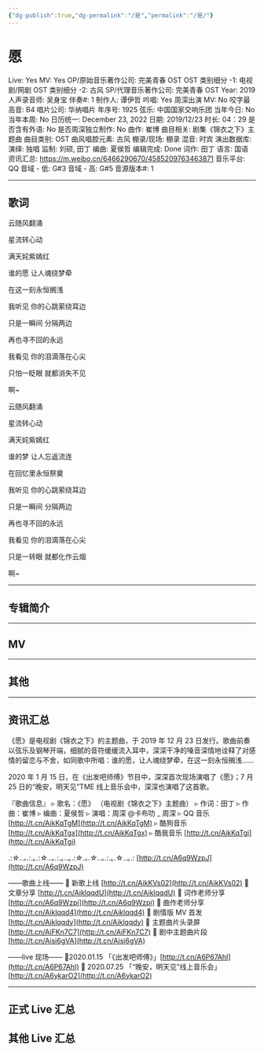 ```yaml
---
{"dg-publish":true,"dg-permalink":"/是","permalink":"/是/"}
---
```



# 愿

Live: Yes
MV: Yes
OP/原始音乐著作公司: 完美青春 OST
OST 类别细分 -1: 电视剧/网剧
OST 类别细分 -2: 古风
SP/代理音乐著作公司: 完美青春 OST
Year: 2019
人声录音师: 吴身宝
伴奏#: 1
制作人: 谭伊哲
吟唱: Yes
周深出演 MV: No
咬字最高音: B4
唱片公司: 华纳唱片
年序号: 1925
弦乐: 中国国家交响乐团
当年今日: No
当年本周: No
日历统一: December 23, 2022
日期: 2019/12/23
时长: 04：29
是否含有外语: No
是否周深独立制作: No
曲作: 崔博
曲目相关: 剧集《锦衣之下》主题曲
曲目类别: OST
曲风唱腔元素: 古风
棚录/现场: 棚录
混音: 时宾
演出数据库:
演绎: 独唱
监制: 刘硕, 田丁
编曲: 夏侯哲
编辑完成: Done
词作: 田丁
语言: 国语
资讯汇总: https://m.weibo.cn/6466290670/4585209763463871
音乐平台: QQ
音域 - 低: G#3
音域 - 高: G#5
音源版本#: 1

---

## 歌词

云随风翻涌

星流转心动

满天姹紫嫣红

谁的愿 让人魂绕梦牵

在这一刻永恒搁浅

我听见 你的心跳萦绕耳边

只是一瞬间 分隔两边

再也寻不回的永远

我看见 你的泪滴落在心尖

只怕一眨眼 就都消失不见

啊~

云随风翻涌

星流转心动

满天姹紫嫣红

谁的梦 让人忘返流连

在回忆里永恒祭奠

我听见 你的心跳萦绕耳边

只是一瞬间 分隔两边

再也寻不回的永远

我看见 你的泪滴落在心尖

只是一转眼 就都化作云烟

啊~

---

## 专辑简介

---

## MV

---

## 其他

---

## 资讯汇总

《愿》是电视剧《锦衣之下》的主题曲，于 2019 年 12 月 23 日发行。歌曲前奏以弦乐及钢琴开端，细腻的音符缓缓流入耳中，深深干净的嗓音深情地诠释了对感情的留恋与不舍，如同歌中所唱：谁的愿，让人魂绕梦牵，在这一刻永恒搁浅……

   2020 年 1 月 15 日，在《出发吧师傅》节目中，深深首次现场演唱了《愿》；7 月 25 日的“晚安，明天见”TME 线上音乐会中，深深也演唱了这首歌。

『歌曲信息』
▹ 歌名：《愿》
（电视剧《锦衣之下》主题曲）
▹ 作词：田丁
▹ 作曲：崔博
▹ 编曲：夏侯哲
▹ 演唱：周深 @卡布叻 _ 周深
▹ QQ 音乐 [http://t.cn/AikKqTgM](http://t.cn/AikKqTgM)
▹ 酷狗音乐 [http://t.cn/AikKqTgx](http://t.cn/AikKqTgx)
▹ 酷我音乐 [http://t.cn/AikKqTgi](http://t.cn/AikKqTgi)

.:_☆..｡.:_.｡.:_☆..｡.:_.｡..｡.:_☆.｡.☆..｡.:_.｡.☆..｡.:
[http://t.cn/A6q9WzpJ](http://t.cn/A6q9WzpJ)

——歌曲上线——
🌷 新歌上线 [http://t.cn/AikKVs02](http://t.cn/AikKVs02)
🌷 文章分享 [http://t.cn/AiklqqdU](http://t.cn/AiklqqdU)
🌷 词作老师分享 [http://t.cn/A6q9Wzpi](http://t.cn/A6q9Wzpi)
🌷 曲作老师分享 [http://t.cn/Aiklqqd4](http://t.cn/Aiklqqd4)
🌷 剧情版 MV 首发 [http://t.cn/Aiklqqdy](http://t.cn/Aiklqqdy)
🌷 主题曲片头录屏 [http://t.cn/AiFKn7C7](http://t.cn/AiFKn7C7)
🌷 剧中主题曲片段 [http://t.cn/Aisi6gVA](http://t.cn/Aisi6gVA)

——live 现场——
🌷2020.01.15
「《出发吧师傅》」[http://t.cn/A6P67AhI](http://t.cn/A6P67AhI)
🌷 2020.07.25
「“晚安，明天见”线上音乐会」[http://t.cn/A6ykarO2](http://t.cn/A6ykarO2)

---

## 正式 Live 汇总

## 其他 Live 汇总
